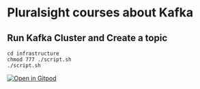 # Pluralsight courses about Kafka

## Run Kafka Cluster and Create a topic

```  
cd infrastructure
chmod 777 ./script.sh
./script.sh
```

[![Open in Gitpod](https://gitpod.io/button/open-in-gitpod.svg)](https://gitpod.io/#https://github.com/jabrena/pluralsight-courses-kafka)
